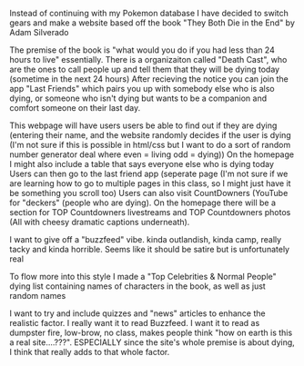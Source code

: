 Instead of continuing with my Pokemon database I have decided to switch gears and make a website based off the book "They Both Die in the End" by Adam Silverado

The premise of the book is "what would you do if you had less than 24 hours to live" essentially.
There is a organizaiton called "Death Cast", who are the ones to call people up and tell them that they will be dying today (sometime in the next 24 hours)
After recieving the notice you can join the app "Last Friends" which pairs you up with somebody else who is also dying, or someone who isn't dying but wants to be a companion and comfort someone on their last day.

This webpage will have users users be able to find out if they are dying (entering their name, and the website randomly decides if the user is dying (I'm not sure if this is possible in html/css but I want to do a sort of random number generator deal where even = living odd = dying))
On the homepage I might also include a table that says everyone else who is dying today
Users can then go to the last friend app (seperate page (I'm not sure if we are learning how to go to multiple pages in this class, so I might just have it be something you scroll too) 
Users can also visit CountDowners (YouTube for "deckers" (people who are dying). On the homepage there will be a section for TOP Countdowners livestreams and TOP Countdowners photos (All with cheesy dramatic captions underneath).

I want to give off a "buzzfeed" vibe. 
kinda outlandish, kinda camp, really tacky and kinda horrible. 
Seems like it should be satire but is unfortunately real

To flow more into this style I made a "Top Celebrities & Normal People" dying list containing names of characters in the book, as well as just random names


I want to try and include quizzes and "news" articles to enhance the realistic factor. I really want it to read Buzzfeed. I want it to read as dumpster fire, low-brow, no class, makes people think "how on earth is this a real site....???". ESPECIALLY since the site's whole premise is about dying, I think that really adds to that whole factor. 
